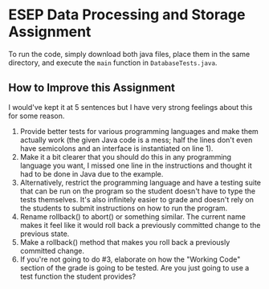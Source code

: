 # ESEP Data Processing and Storage Assignment

To run the code, simply download both java files, place them in the same directory, and execute the `main` function in `DatabaseTests.java`.

## How to Improve this Assignment
I would've kept it at 5 sentences but I have very strong feelings about this for some reason.

1. Provide better tests for various programming languages and make them actually work (the given Java code is a mess; half the lines don't even have semicolons and an interface is instantiated on line 1).
2. Make it a bit clearer that you should do this in any programming language you want, I missed one line in the instructions and thought it had to be done in Java due to the example.
3. Alternatively, restrict the programming language and have a testing suite that can be run on the program so the student doesn't have to type the tests themselves. It's also infinitely easier to grade and doesn't rely on the students to submit instructions on how to run the program.
4. Rename rollback() to abort() or something similar. The current name makes it feel like it would roll back a previously committed change to the previous state.
5. Make a rollback() method that makes you roll back a previously committed change.
6. If you're not going to do #3, elaborate on how the "Working Code" section of the grade is going to be tested. Are you just going to use a test function the student provides?
